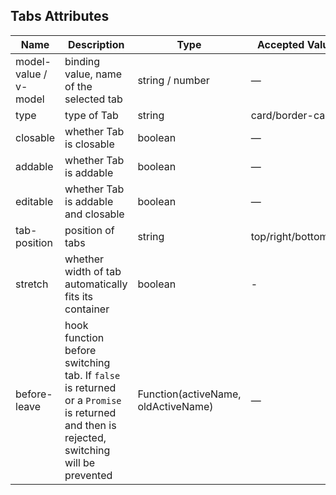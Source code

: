 ## Tabs Attributes

| Name                  | Description                                                                                                                             | Type                                | Accepted Values       | Default           |
| --------------------- | --------------------------------------------------------------------------------------------------------------------------------------- | ----------------------------------- | --------------------- | ----------------- |
| model-value / v-model | binding value, name of the selected tab                                                                                                 | string / number                     | —                     | name of first tab |
| type                  | type of Tab                                                                                                                             | string                              | card/border-card      | —                 |
| closable              | whether Tab is closable                                                                                                                 | boolean                             | —                     | false             |
| addable               | whether Tab is addable                                                                                                                  | boolean                             | —                     | false             |
| editable              | whether Tab is addable and closable                                                                                                     | boolean                             | —                     | false             |
| tab-position          | position of tabs                                                                                                                        | string                              | top/right/bottom/left | top               |
| stretch               | whether width of tab automatically fits its container                                                                                   | boolean                             | -                     | false             |
| before-leave          | hook function before switching tab. If `false` is returned or a `Promise` is returned and then is rejected, switching will be prevented | Function(activeName, oldActiveName) | —                     | —                 |
